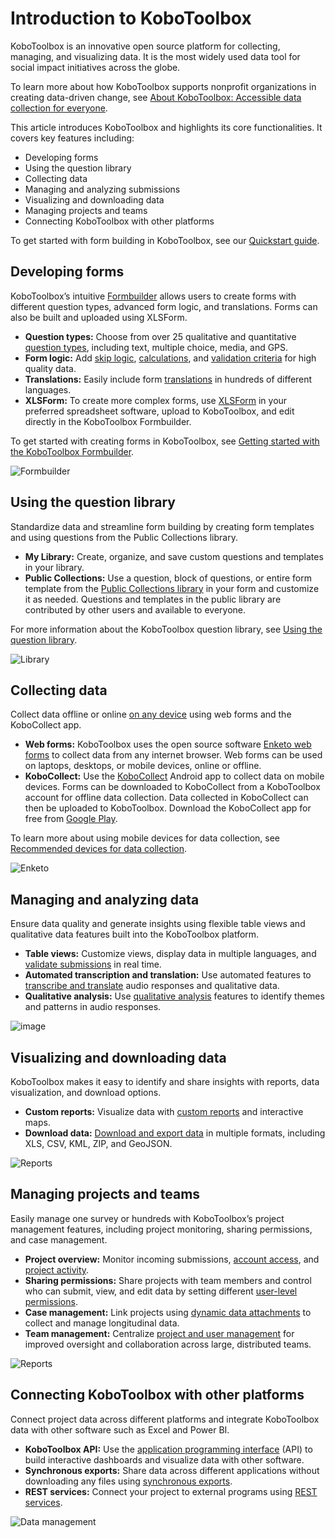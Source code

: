# Introduction to KoboToolbox

KoboToolbox is an innovative open source platform for collecting, managing, and visualizing data. It is the most widely used data tool for social impact initiatives across the globe. 

<p class="note">
To learn more about how KoboToolbox supports nonprofit organizations in creating data-driven change, see <a href="https://support.kobotoolbox.org/about_kobotoolbox.html">About KoboToolbox: Accessible data collection for everyone</a>. 
</p>

This article introduces KoboToolbox and highlights its core functionalities. It covers key features including: 
* Developing forms
* Using the question library
* Collecting data
* Managing and analyzing submissions
* Visualizing and downloading data
* Managing projects and teams
* Connecting KoboToolbox with other platforms

<p class="note">
To get started with form building in KoboToolbox, see our <a href="https://support.kobotoolbox.org/quick_start.html">Quickstart guide</a>. 
</p>



## Developing forms

KoboToolbox’s intuitive [Formbuilder](https://support.kobotoolbox.org/formbuilder.html) allows users to create forms with different question types, advanced form logic, and translations. Forms can also be built and uploaded using XLSForm.

* **Question types:** Choose from over 25 qualitative and quantitative [question types](https://support.kobotoolbox.org/question_types.html), including text, multiple choice, media, and GPS.
* **Form logic:** Add [skip logic](https://support.kobotoolbox.org/skip_logic.html), [calculations](https://support.kobotoolbox.org/calculate_questions.html), and [validation criteria](https://support.kobotoolbox.org/validation_criteria.html) for high quality data.
* **Translations:** Easily include form [translations](https://support.kobotoolbox.org/language_dashboard.html) in hundreds of different languages.
* **XLSForm:** To create more complex forms, use [XLSForm](https://support.kobotoolbox.org/getting_started_xlsform.html) in your preferred spreadsheet software, upload to KoboToolbox, and edit directly in the KoboToolbox Formbuilder.

<p class="note">
To get started with creating forms in KoboToolbox, see <a href="https://support.kobotoolbox.org/formbuilder.html">Getting started with the KoboToolbox Formbuilder</a>. 
</p>

![Formbuilder](/images/welcome/formbuilder.png)


## Using the question library

Standardize data and streamline form building by creating form templates and using questions from the Public Collections library.

* **My Library:** Create, organize, and save custom questions and templates in your library.
* **Public Collections:** Use a question, block of questions, or entire form template from the [Public Collections library](https://support.kobotoolbox.org/using_public_collections.html) in your form and customize it as needed. Questions and templates in the public library are contributed by other users and available to everyone.

<p class="note">
For more information about the KoboToolbox question library, see <a href="https://support.kobotoolbox.org/question_library.html">Using the question library</a>. 
</p>

![Library](/images/welcome/library.png)

## Collecting data

Collect data offline or online [on any device](https://support.kobotoolbox.org/data-collection-tools.html) using web forms and the KoboCollect app.

* **Web forms:** KoboToolbox uses the open source software [Enketo web forms](https://support.kobotoolbox.org/data_through_webforms.html) to collect data from any internet browser. Web forms can be used on laptops, desktops, or mobile devices, online or offline.
* **KoboCollect:** Use the [KoboCollect](https://support.kobotoolbox.org/kobocollect_on_android_latest.html) Android app to collect data on mobile devices. Forms can be downloaded to KoboCollect from a KoboToolbox account for offline data collection. Data collected in KoboCollect can then be uploaded to KoboToolbox. Download the KoboCollect app for free from [Google Play](https://play.google.com/store/apps/details?id=org.koboc.collect.android).

<p class="note">
To learn more about using mobile devices for data collection, see <a href="https://support.kobotoolbox.org/devices_for_data_collection.html">Recommended devices for data collection</a>. 
</p>

![Enketo](/images/welcome/enketo.png)


## Managing and analyzing data

Ensure data quality and generate insights using flexible table views and qualitative data features built into the KoboToolbox platform.

* **Table views:** Customize views, display data in multiple languages, and [validate submissions](https://support.kobotoolbox.org/record_validation.html) in real time.
* **Automated transcription and translation:** Use automated features to [transcribe and translate](https://support.kobotoolbox.org/transcription-translation.html) audio responses and qualitative data.
* **Qualitative analysis:** Use [qualitative analysis](https://support.kobotoolbox.org/qualitative_analysis.html) features to identify themes and patterns in audio responses.

![image](/images/qualitative_analysis/Analyze.gif)


## Visualizing and downloading data

KoboToolbox makes it easy to identify and share insights with reports, data visualization, and download options.

* **Custom reports:** Visualize data with [custom reports](https://support.kobotoolbox.org/creating_custom_reports.html) and interactive maps.
* **Download data:** [Download and export data](https://support.kobotoolbox.org/export_download.html) in multiple formats, including XLS, CSV, KML, ZIP, and GeoJSON.

![Reports](/images/welcome/reports.png)


## Managing projects and teams

Easily manage one survey or hundreds with KoboToolbox’s project management features, including project monitoring, sharing permissions, and case management.

* **Project overview:** Monitor incoming submissions, [account access](https://support.kobotoolbox.org/activity_logs.html#access-logs), and [project activity](https://support.kobotoolbox.org/activity_logs.html#project-history-logs).
* **Sharing permissions:** Share projects with team members and control who can submit, view, and edit data by setting different [user-level permissions](https://support.kobotoolbox.org/managing_permissions.html). 
* **Case management:** Link projects using [dynamic data attachments](https://support.kobotoolbox.org/dynamic_data_attachment.html) to collect and manage longitudinal data.
* **Team management:** Centralize [project and user management](https://support.kobotoolbox.org/getting_started_organization_feature.html) for improved oversight and collaboration across large, distributed teams.


![Reports](/images/welcome/projects.png)

## Connecting KoboToolbox with other platforms

Connect project data across different platforms and integrate KoboToolbox data with other software such as Excel and Power BI.

* **KoboToolbox API:** Use the [application programming interface](https://support.kobotoolbox.org/api.html) (API) to build interactive dashboards and visualize data with other software.
* **Synchronous exports:** Share data across different applications without downloading any files using [synchronous exports](https://support.kobotoolbox.org/synchronous_exports.html).
* **REST services:** Connect your project to external programs using [REST services](https://support.kobotoolbox.org/rest_services.html).

![Data management](/images/welcome/dashboard-development.png)
